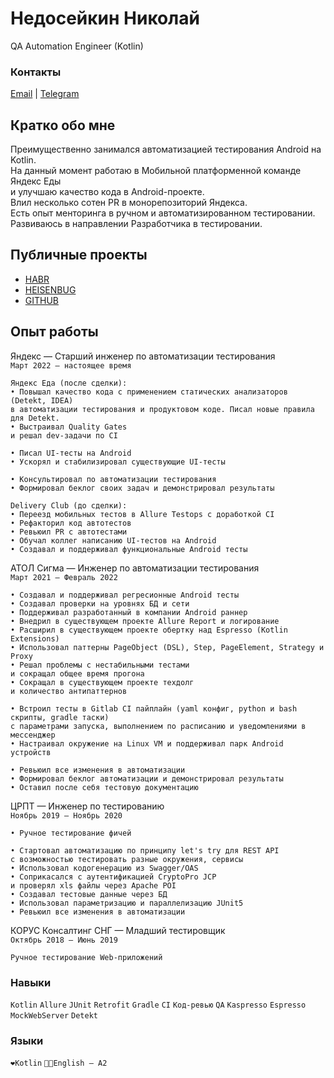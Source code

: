 # Недосейкин Николай

QA Automation Engineer (Kotlin)

### Контакты

<div id="webaddress">
<a href = "mailto: primechord@ya.ru">Email</a>
| <a href="https://t.me/primechord">Telegram</a>
</div>

## Кратко обо мне

Преимущественно занимался автоматизацией тестирования Android на Kotlin.  
На данный момент работаю в Мобильной платформенной команде Яндекс Еды  
и улучшаю качество кода в Android-проекте.  
Влил несколько сотен PR в монорепозиторий Яндекса.  
Есть опыт менторинга в ручном и автоматизированном тестировании.  
Развиваюсь в направлении Разработчика в тестировании.  

## Публичные проекты

* [HABR](https://habr.com/ru/users/primechord/publications/articles/)
* [HEISENBUG](https://www.youtube.com/watch?v=16GK6UWpCis)
* [GITHUB](https://github.com/primechord)

## Опыт работы

Яндекс — Старший инженер по автоматизации тестирования  
`Март 2022 — настоящее время`

    Яндекс Еда (после сделки):
    • Повышал качество кода с применением статических анализаторов (Detekt, IDEA)
    в автоматизации тестирования и продуктовом коде. Писал новые правила для Detekt.
    • Выстраивал Quality Gates
    и решал dev-задачи по CI

    • Писал UI-тесты на Android
    • Ускорял и стабилизировал существующие UI-тесты

    • Консультировал по автоматизации тестирования
    • Формировал беклог своих задач и демонстрировал результаты

    Delivery Club (до сделки):
    • Переезд мобильных тестов в Allure Testops с доработкой CI
    • Рефакторил код автотестов
    • Ревьюил PR с автотестами
    • Обучал коллег написанию UI-тестов на Android
    • Создавал и поддерживал функциональные Android тесты

АТОЛ Сигма — Инженер по автоматизации тестирования  
`Март 2021 — Февраль 2022`

    • Создавал и поддерживал регресионные Android тесты
    • Создавал проверки на уровнях БД и сети
    • Поддерживал разработанный в компании Android раннер
    • Внедрил в существующем проекте Allure Report и логирование
    • Расширил в существующем проекте обертку над Espresso (Kotlin Extensions)
    • Использовал паттерны PageObject (DSL), Step, PageElement, Strategy и Proxy
    • Решал проблемы с нестабильными тестами
    и сокращал общее время прогона
    • Сокращал в существующем проекте техдолг
    и количество антипаттернов

    • Встроил тесты в Gitlab CI пайплайн (yaml конфиг, python и bash скрипты, gradle таски)
    с параметрами запуска, выполнением по расписанию и уведомлениями в мессенджер
    • Настраивал окружение на Linux VM и поддерживал парк Android устройств

    • Ревьюил все изменения в автоматизации
    • Формировал беклог автоматизации и демонстрировал результаты
    • Оставил после себя тестовую документацию

ЦРПТ — Инженер по тестированию  
`Ноябрь 2019 — Ноябрь 2020`

    • Ручное тестирование фичей
    
    • Стартовал автоматизацию по принципу let's try для REST API 
    с возможностью тестировать разные окружения, сервисы
    • Использовал кодогенерацию из Swagger/OAS
    • Соприкасался с аутентификацией CryptoPro JCP
    и проверял xls файлы через Apache POI
    • Создавал тестовые данные через БД
    • Использовал параметризацию и параллелизацию JUnit5
    • Ревьюил все изменения в автоматизации

КОРУС Консалтинг СНГ — Младший тестировщик  
`Октябрь 2018 — Июнь 2019`

    Ручное тестирование Web-приложений

### Навыки
`Kotlin` `Allure` `JUnit` `Retrofit` `Gradle` `CI` `Код-ревью` `QA` `Kaspresso` `Espresso` `MockWebServer` `Detekt`

### Языки
`❤️Kotlin` `👷🏻English — A2`
